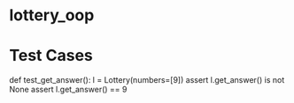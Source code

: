 # lottery_oop

# Test Cases
def test_get_answer():
    l = Lottery(numbers=[9])
    assert l.get_answer() is not None
    assert l.get_answer() == 9

